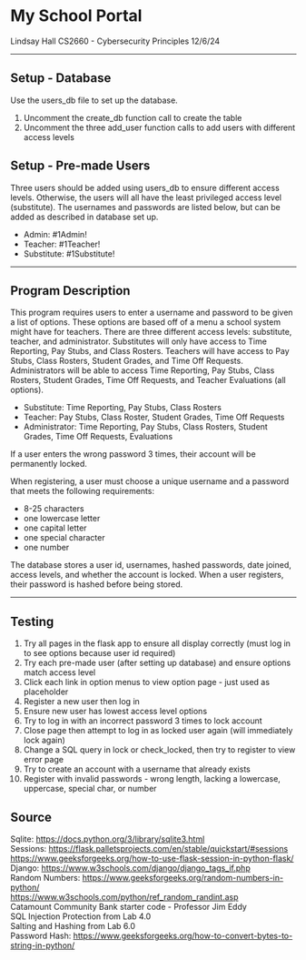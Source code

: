 # My School Portal

Lindsay Hall
CS2660 - Cybersecurity Principles
12/6/24

---
## Setup - Database
Use the users_db file to set up the database. 
1. Uncomment the create_db function call to create the table
2. Uncomment the three add_user function calls to add users with different access levels

## Setup - Pre-made Users
Three users should be added using users_db to ensure different access levels. Otherwise, 
the users will all have the least privileged access level (substitute). The usernames and 
passwords are listed below, but can be added as described in database set up. 
* Admin: #1Admin! 
* Teacher: #1Teacher!
* Substitute: #1Substitute!

---
## Program Description
This program requires users to enter a username and password
to be given a list of options. These options are based off of
a menu a school system might have for teachers. There are three
different access levels: substitute, teacher, and administrator.
Substitutes will only have access to Time Reporting, Pay Stubs,
and Class Rosters. Teachers will have access to Pay Stubs, Class
Rosters, Student Grades, and Time Off Requests. Administrators
will be able to access Time Reporting, Pay Stubs, Class Rosters,
Student Grades, Time Off Requests, and Teacher Evaluations (all 
options).

* Substitute: Time Reporting, Pay Stubs, Class Rosters
* Teacher: Pay Stubs, Class Roster, Student Grades, Time Off Requests
* Administrator: Time Reporting, Pay Stubs, Class Rosters, 
    Student Grades, Time Off Requests, Evaluations

If a user enters the wrong password 3 times, their account will be
permanently locked. 

When registering, a user must choose a unique username and a password 
that meets the following requirements:
* 8-25 characters
* one lowercase letter
* one capital letter
* one special character
* one number

The database stores a user id, usernames, hashed passwords, date joined, 
access levels, and whether the account is locked. When a user registers, 
their password is hashed before being stored. 

---
## Testing
1. Try all pages in the flask app to ensure all display correctly (must log in to see options because user id required)
2. Try each pre-made user (after setting up database) and ensure options match access level
3. Click each link in option menus to view option page - just used as placeholder
4. Register a new user then log in
5. Ensure new user has lowest access level options
6. Try to log in with an incorrect password 3 times to lock account
7. Close page then attempt to log in as locked user again (will immediately lock again)
8. Change a SQL query in lock or check_locked, then try to register to view error page
9. Try to create an account with a username that already exists
10. Register with invalid passwords - wrong length, lacking a lowercase, uppercase, special char, or number

## Source
Sqlite: https://docs.python.org/3/library/sqlite3.html  
Sessions: https://flask.palletsprojects.com/en/stable/quickstart/#sessions  
          https://www.geeksforgeeks.org/how-to-use-flask-session-in-python-flask/  
Django: https://www.w3schools.com/django/django_tags_if.php  
Random Numbers: https://www.geeksforgeeks.org/random-numbers-in-python/  
                https://www.w3schools.com/python/ref_random_randint.asp  
Catamount Community Bank starter code - Professor Jim Eddy  
SQL Injection Protection from Lab 4.0  
Salting and Hashing from Lab 6.0    
Password Hash: https://www.geeksforgeeks.org/how-to-convert-bytes-to-string-in-python/  
